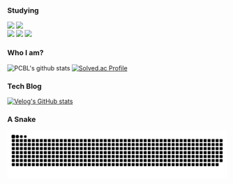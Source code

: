 
### Studying
<div>
<img src="https://img.shields.io/badge/Kotlin-B125EA?style=flat-square&logo=kotlin&logoColor=white"/>
<img src="https://img.shields.io/badge/Android-3DDC84?style=flat-square&logo=android&logoColor=white"/>
  
</div>
  
<div>
<img src="https://img.shields.io/badge/React-61DAFB?style=flat-square&logo=React&logoColor=white"/>
<img src="https://img.shields.io/badge/HTML5-E24462?style=flat-square&logo=html5&logoColor=white"/>
<img src="https://img.shields.io/badge/JavaScript-7F52FF?style=flat-square&logo=JavaScript&logoColor=white"/>
</div>

### Who I am?
![PCBL's github stats](https://github-readme-stats.vercel.app/api?username=dlgocks1&show_icons=true&theme=tokyonight)
[![Solved.ac Profile](http://mazassumnida.wtf/api/v2/generate_badge?boj=cksgodl)](https://solved.ac/cksgodl/)


### Tech Blog
[![Velog's GitHub stats](https://velog-readme-stats.vercel.app/api?name=cksgodl&color=dark)](https://velog.io/@cksgodl)


### A Snake
![Snake animation](https://github.com/dlgocks1/dlgocks1/blob/output/github-contribution-grid-snake.svg)
